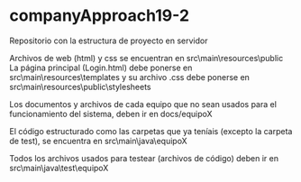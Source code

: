 # companyApproach19-2
Repositorio con la estructura de proyecto en servidor

Archivos de web (html) y css se encuentran en src\main\resources\public
La página principal (Login.html) debe ponerse en src\main\resources\templates
y su archivo .css debe ponerse en src\main\resources\public\stylesheets

Los documentos y archivos de cada equipo que no sean usados para el funcionamiento del sistema, deben ir en docs/equipoX

El código estructurado como las carpetas que ya teníais (excepto la carpeta de test), se encuentra en src\main\java\equipoX

Todos los archivos usados para testear (archivos de código) deben ir en src\main\java\test\equipoX
